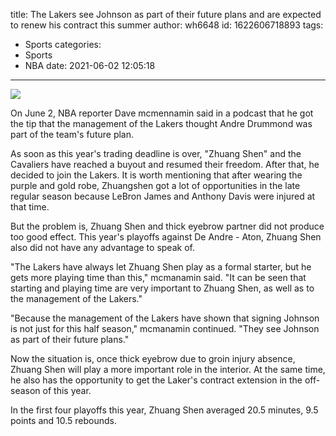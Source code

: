 title: The Lakers see Johnson as part of their future plans and are expected to renew his contract this summer
author: wh6648
id: 1622606718893
tags: 
- Sports
categories: 
- Sports
- NBA
date: 2021-06-02 12:05:18
---
![](https://p6.itc.cn/q_70/images01/20210602/9a678f1415e846f6ba4bbfe29fb9aca3.jpeg)


On June 2, NBA reporter Dave mcmennamin said in a podcast that he got the tip that the management of the Lakers thought Andre Drummond was part of the team's future plan.

As soon as this year's trading deadline is over, "Zhuang Shen" and the Cavaliers have reached a buyout and resumed their freedom. After that, he decided to join the Lakers. It is worth mentioning that after wearing the purple and gold robe, Zhuangshen got a lot of opportunities in the late regular season because LeBron James and Anthony Davis were injured at that time.

But the problem is, Zhuang Shen and thick eyebrow partner did not produce too good effect. This year's playoffs against De Andre - Aton, Zhuang Shen also did not have any advantage to speak of.

"The Lakers have always let Zhuang Shen play as a formal starter, but he gets more playing time than this," mcmanamin said. "It can be seen that starting and playing time are very important to Zhuang Shen, as well as to the management of the Lakers."

"Because the management of the Lakers have shown that signing Johnson is not just for this half season," mcmanamin continued. "They see Johnson as part of their future plans."

Now the situation is, once thick eyebrow due to groin injury absence, Zhuang Shen will play a more important role in the interior. At the same time, he also has the opportunity to get the Laker's contract extension in the off-season of this year.

In the first four playoffs this year, Zhuang Shen averaged 20.5 minutes, 9.5 points and 10.5 rebounds.

